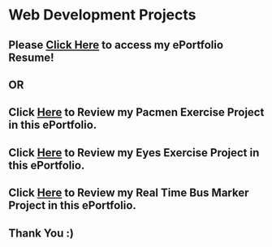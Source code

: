 # Web Development Projects

## Please <a href="https://jmeza01.github.io/ePortfolio/">Click Here</a> to access my ePortfolio Resume!

## OR

## Click <a href='https://github.com/Jmeza01/ePortfolio/tree/main/PacMen%20Exercise'>Here</a> to Review my Pacmen Exercise Project in this ePortfolio.

## Click <a href=''>Here</a> to Review my Eyes Exercise Project in this ePortfolio.

## Click <a href=''>Here</a> to Review my Real Time Bus Marker Project in this ePortfolio.

## Thank You :)

